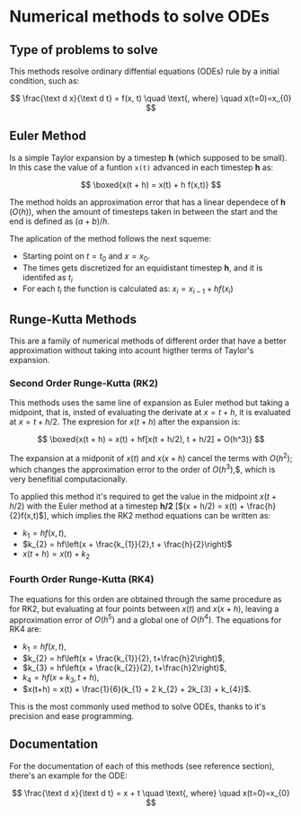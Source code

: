 # Numerical methods to solve ODEs

## Type of problems to solve

This methods resolve ordinary diffential equations (ODEs) rule by a initial condition, such as:

$$
\frac{\text d x}{\text d t} = f(x, t) \quad \text{, where} \quad x(t=0)=x_{0}
$$

## Euler Method 

Is a simple Taylor expansion by a timestep **h** (which supposed to be small).  In this case the value of a funtion `x(t)` advanced in each timestep **h** as:    

$$
\boxed{x(t + h) = x(t) + h f(x,t)}
$$

The method holds an approximation error that has a linear dependece of **h** ($O(h)$), when the amount of timesteps taken in between the start and the end is defined as $(a +b) / h$.

The aplication of the method follows the next squeme:

- Starting point on $t = t_{0}$ and $x = x_{0}$.
- The times gets discretized for an equidistant timestep **h**, and it is identifed as $t_{i}$
- For each $t_{i}$ the function is calculated as: $x_{i} = x_{i-1} + h f(x_{i})$


## Runge-Kutta Methods

This are a family of numerical methods of different order that have a better approximation without taking into acount higther terms of Taylor's expansion.

### Second Order Runge-Kutta (RK2)

This methods uses the same line of expansion as Euler method but taking a midpoint, that is, insted of evaluating the derivate at $x= t+ h$, it is evaluated at $x = t+ h/2$. The expresion for $x(t+h)$ after the expansion is:

$$
\boxed{x(t + h) = x(t) + hf[x(t + h/2), t + h/2] + O(h^3)}
$$

The expansion at a midponit of $x(t)$ and $x(x +h)$ cancel the terms with $O(h^2)$; which changes the approximation error to the order of $O(h^{3})$,$, which is very benefitial computacionally.

To applied this method it's required to get the value in the midpoint $x(t + h/2)$ with the Euler method at a timestep **h/2** [$(x + h/2) = x(t) + \frac{h}{2}f(x,t)$], which implies the RK2 method equations can be written as:

* $k_{1} = hf(x,t),$
* $k_{2} = hf\left(x + \frac{k_{1}}{2},t + \frac{h}{2}\right)$
* $x(t + h) = x(t) + k_{2}$

### Fourth Order Runge-Kutta (RK4)

The equations for this orden are obtained through the same procedure as for RK2, but evaluating at four points between $x(t)$ and $x(x +h)$, leaving a approximation error of $O(h^5)$ and a global one of $O(h^4)$. The equations for RK4 are:

* $k_{1} = hf(x, t)$,
* $k_{2} = hf\left(x + \frac{k_{1}}{2}, t+\frac{h}2\right)$,
* $k_{3} = hf\left(x + \frac{k_{2}}{2}, t+\frac{h}2\right)$,
* $k_{4} = hf\left(x + k_{3}, t + h \right)$,
* $x(t+h) = x(t) + \frac{1}{6}(k_{1} + 2 k_{2} + 2k_{3} + k_{4})$.

This is the most commonly used method to solve ODEs, thanks to it's precision and ease programming.


## Documentation

For the documentation of each of this methods (see reference section), there's an example for the ODE:

$$
\frac{\text d x}{\text d t} = x + t \quad \text{, where} \quad x(t=0)=x_{0}
$$
